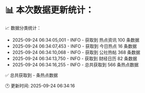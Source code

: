 📊 本次数据更新统计：
==========================

📈 数据分类统计：
- 2025-09-24 06:34:05,001 - INFO - 获取到 热点资讯 100 条数据
- 2025-09-24 06:34:07,453 - INFO - 获取到 今日热点 16 条数据
- 2025-09-24 06:34:10,068 - INFO - 获取到 公社热帖 368 条数据
- 2025-09-24 06:34:13,750 - INFO - 获取到 财经日历 82 条数据
- 2025-09-24 06:34:16,255 - INFO - 总共获取到 566 条热点数据

✅ 总共获取到 - 条热点数据

🕐 更新时间: 2025-09-24 06:34:16
